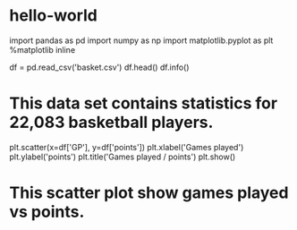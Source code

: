 # hello-world

import pandas as pd
import numpy as np
import matplotlib.pyplot as plt
%matplotlib inline

df = pd.read_csv('basket.csv')
df.head()
df.info()

# This data set contains statistics for 22,083 basketball players.

plt.scatter(x=df['GP'], y=df['points'])
plt.xlabel('Games played')
plt.ylabel('points')
plt.title('Games played / points')
plt.show()

# This scatter plot show games played vs points.
